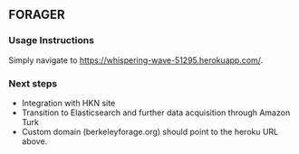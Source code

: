 ## FORAGER

### Usage Instructions
Simply navigate to https://whispering-wave-51295.herokuapp.com/.

### Next steps
- Integration with HKN site
- Transition to Elasticsearch and further data acquisition through Amazon Turk
- Custom domain (berkeleyforage.org) should point to the heroku URL above.
